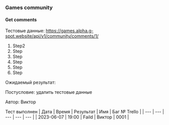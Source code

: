 ### Games community
#### Get comments

Тестовые данные: https://games.alpha.g-spot.website/api/v1/community/comments/1/

1. Step2
2. Step
3. Step
4. Step
5. Step
6. Step

Ожидаемый результат:

Постусловие: удалить тестовые данные

Автор: Виктор

Тест выполнен
| Дата | Время | Результат | Имя | Баг № Trello |
| --- | --- | --- | --- | --- |
| 2023-06-07 | 19:00 | Faild | Виктор | 0001 | 